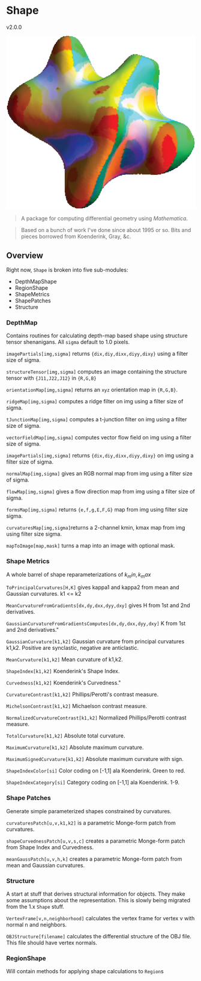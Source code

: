 # Shape

v2.0.0

![](icon.png)

> A package for computing differential geometry using _Mathematica_.

> Based on a bunch of work I've done since about 1995 or so. Bits and pieces borrowed from Koenderink, Gray, &c.

## Overview

Right now, `Shape` is broken into five sub-modules:

* DepthMapShape
* RegionShape
* ShapeMetrics
* ShapePatches
* Structure

### DepthMap

Contains routines for calculating depth-map based shape using structure tensor shenanigans. All ```sigma``` default to 1.0 pixels.


```imagePartials[img,sigma]``` returns `{dix,diy,dixx,diyy,dixy}` using a filter size of sigma.

```structureTensor[img,sigma]``` computes an image containing the structure tensor with ```{J11,J22,J12}``` in ```{R,G,B}```

```orientationMap[img,sigma]``` returns an ```xyz``` orientation map in ```{R,G,B}```.

```ridgeMap[img,sigma]``` computes a ridge filter on img using a filter size of sigma.

```tJunctionMap[img,sigma]``` computes a t-junction filter on img using a filter size of sigma.

```vectorFieldMap[img,sigma]``` computes vector flow field on img using a filter size of sigma.

```imagePartials[img,sigma]``` returns ```{dix,diy,dixx,diyy,dixy}``` on img using a filter size of sigma.

```normalMap[img,sigma]``` gives an RGB normal map from img using a filter size of sigma.

```flowMap[img,sigma]``` gives a flow direction map from img using a filter size of sigma.

```formsMap[img,sigma]``` returns ```{e,f,g,E,F,G}``` map from img using filter size sigma.

```curvaturesMap[img,sigma]```returns a 2-channel kmin, kmax map from img using filter size sigma.

```mapToImage[map,mask]``` turns a map into an image with optional mask.

### Shape Metrics

A whole barrel of shape reparameterizations of $k_min,k_max$

```ToPrincipalCurvatures[H,K]``` gives kappa1 and kappa2 from mean and Gaussian curvatures. k1 <= k2

```MeanCurvatureFromGradients[dx,dy,dxx,dyy,dxy]``` gives H from 1st and 2nd derivatives.

```GaussianCurvatureFromGradientsComputes[dx,dy,dxx,dyy,dxy]``` K from 1st and 2nd derivatives."

```GaussianCurvature[k1,k2]``` Gaussian curvature from principal curvatures k1,k2. Positive are synclastic, negative are anticlastic.

```MeanCurvature[k1,k2]``` Mean curvature of k1,k2.

```ShapeIndex[k1,k2]``` Koenderink's Shape Index.

```Curvedness[k1,k2]``` Koenderink's Curvedness."

```CurvatureContrast[k1,k2]``` Phillips/Perotti's contrast measure.

```MichelsonContrast[k1,k2]``` Michaelson contrast measure.

```NormalizedCurvatureContrast[k1,k2]``` Normalized Phillips/Perotti contrast measure.

```TotalCurvature[k1,k2]``` Absolute total curvature.

```MaximumCurvature[k1,k2]``` Absolute maximum curvature.

```MaximumSignedCurvature[k1,k2]``` Absolute maximum curvature with sign.

```ShapeIndexColor[si]``` Color coding on [-1,1] ala Koenderink. Green to red.

```ShapeIndexCategory[si]``` Category coding on [-1,1] ala Koenderink. 1-9.

### Shape Patches

Generate simple parameterized shapes constrained by curvatures.

```curvaturesPatch[u,v,k1,k2]``` is a parametric Monge-form patch from curvatures.

```shapeCurvednessPatch[u,v,s,c]``` creates a parametric Monge-form patch from Shape Index and Curvedness.

```meanGaussPatch[u,v,h,k]``` creates a parametric Monge-form patch from mean and Gaussian curvatures.

### Structure

A start at stuff that derives structural information for objects. They make some assumptions about the representation. This is slowly being migrated from the 1.x ```Shape``` stuff.

```VertexFrame[v,n,neighborhood]``` calculates the vertex frame for vertex v with normal n and neighbors.

```OBJStructure[filename]``` calculates the differential structure of the OBJ file. This file should have vertex normals.
 

### RegionShape

Will contain methods for applying shape calculations to ```Region```s
